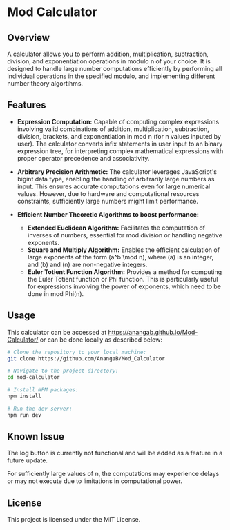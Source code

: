 # Mod Calculator

## Overview

A calculator allows you to perform addition, multiplication, subtraction, division, and exponentiation operations in modulo n of your choice. It is designed to handle large number computations efficiently by performing all individual operations in the specified modulo, and implementing different number theory algortihms.

## Features

- **Expression Computation:** Capable of computing complex expressions involving valid combinations of addition, multiplication, subtraction, division, brackets, and exponentiation in mod n (for n values inputed by user). The calculator converts infix statements in user input to an binary expression tree, for interpreting complex mathematical expressions with proper operator precedence and associativity.

- **Arbitrary Precision Arithmetic:** The calculator leverages JavaScript's bigint data type, enabling the handling of arbitrarily large numbers as input. This ensures accurate computations even for large numerical values. However, due to hardware and computational resources constraints, sufficiently large numbers might limit performance.

- **Efficient Number Theoretic Algorithms to boost performance:**
  - **Extended Euclidean Algorithm:** Facilitates the computation of inverses of numbers, essential for mod division or handling negative exponents.
  - **Square and Multiply Algorithm:** Enables the efficient calculation of large exponents of the form \(a^b \mod n\), where \(a\) is an integer, and \(b\) and \(n\) are non-negative integers.
  - **Euler Totient Function Algorithm:** Provides a method for computing the Euler Totient function or Phi function. This is particularly useful for expressions involving the power of exponents, which need to be done in mod Phi(n).

## Usage

This calculator can be accessed at https://anangab.github.io/Mod-Calculator/ or can be done locally as described below:

```bash
# Clone the repository to your local machine:
git clone https://github.com/AnangaB/Mod_Calculator

# Navigate to the project directory:
cd mod-calculator

# Install NPM packages:
npm install

# Run the dev server:
npm run dev

```

## Known Issue

The log button is currently not functional and will be added as a feature in a future update.

For sufficiently large values of n, the computations may experience delays or may not execute due to limitations in computational power.

## License

This project is licensed under the MIT License.
